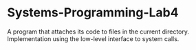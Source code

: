 # Systems-Programming-Lab4
A program that attaches its code to files in the current directory. Implementation using the low-level interface to system calls.

